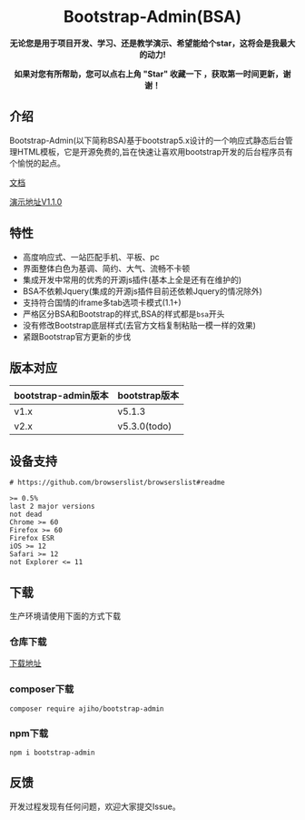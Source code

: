 <h1 align="center">Bootstrap-Admin(BSA)</h1> 

<p align="center">    
    <b>无论您是用于项目开发、学习、还是教学演示、希望能给个star，这将会是我最大的动力!</b>
</p>
<p align="center">    
    <b>如果对您有所帮助，您可以点右上角 "Star" 收藏一下 ，获取第一时间更新，谢谢！</b>
</p>

## 介绍

Bootstrap-Admin(以下简称BSA)基于bootstrap5.x设计的一个响应式静态后台管理HTML模板，它是开源免费的,旨在快速让喜欢用bootstrap开发的后台程序员有个愉悦的起点。

[文档](https://ajiho.gitee.io/bootstrap-admin/docs)

[演示地址V1.1.0](https://ajiho.gitee.io/bootstrap-admin)



## 特性

- 高度响应式、一站匹配手机、平板、pc
- 界面整体白色为基调、简约、大气、流畅不卡顿
- 集成开发中常用的优秀的开源js插件(基本上全是还有在维护的)
- BSA不依赖Jquery(集成的开源js插件目前还依赖Jquery的情况除外)
- 支持符合国情的iframe多tab选项卡模式(1.1+)
- 严格区分BSA和Bootstrap的样式,BSA的样式都是`bsa`开头
- 没有修改Bootstrap底层样式(去官方文档复制粘贴一模一样的效果)
- 紧跟Bootstrap官方更新的步伐


## 版本对应

|bootstrap-admin版本|bootstrap版本|
|--|--|
|v1.x|v5.1.3|
|v2.x|v5.3.0(todo)|

## 设备支持

~~~
# https://github.com/browserslist/browserslist#readme

>= 0.5%
last 2 major versions
not dead
Chrome >= 60
Firefox >= 60
Firefox ESR
iOS >= 12
Safari >= 12
not Explorer <= 11
~~~

## 下载

生产环境请使用下面的方式下载

### 仓库下载

[下载地址](https://gitee.com/ajiho/bootstrap-admin/releases)

### composer下载

~~~
composer require ajiho/bootstrap-admin
~~~

### npm下载

~~~
npm i bootstrap-admin
~~~

## 反馈

开发过程发现有任何问题，欢迎大家提交Issue。


